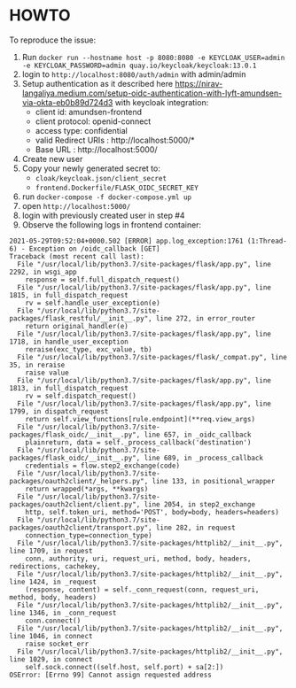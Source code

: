 # HOWTO

To reproduce the issue:
1. Run `docker run --hostname host -p 8080:8080 -e KEYCLOAK_USER=admin -e KEYCLOAK_PASSWORD=admin quay.io/keycloak/keycloak:13.0.1`
2. login to `http://localhost:8080/auth/admin` with admin/admin
3. Setup authentication as it described here https://nirav-langaliya.medium.com/setup-oidc-authentication-with-lyft-amundsen-via-okta-eb0b89d724d3
with keycloak integration:
   - client id: amundsen-frontend
   - client protocol: openid-connect
   - access type: confidential
   - valid Redirect URIs : http://localhost:5000/*
   - Base URL : http://localhost:5000/
4. Create new user
5. Copy your newly generated secret to:
   - `cloak/keycloak.json/client_secret`
   - `frontend.Dockerfile/FLASK_OIDC_SECRET_KEY`
6. run `docker-compose -f docker-compose.yml up`
7. open `http://localhost:5000/`
8. login with previously created user in step #4
9. Observe the following logs in frontend container:
```log
2021-05-29T09:52:04+0000.502 [ERROR] app.log_exception:1761 (1:Thread-6) - Exception on /oidc_callback [GET]
Traceback (most recent call last):
  File "/usr/local/lib/python3.7/site-packages/flask/app.py", line 2292, in wsgi_app
    response = self.full_dispatch_request()
  File "/usr/local/lib/python3.7/site-packages/flask/app.py", line 1815, in full_dispatch_request
    rv = self.handle_user_exception(e)
  File "/usr/local/lib/python3.7/site-packages/flask_restful/__init__.py", line 272, in error_router
    return original_handler(e)
  File "/usr/local/lib/python3.7/site-packages/flask/app.py", line 1718, in handle_user_exception
    reraise(exc_type, exc_value, tb)
  File "/usr/local/lib/python3.7/site-packages/flask/_compat.py", line 35, in reraise
    raise value
  File "/usr/local/lib/python3.7/site-packages/flask/app.py", line 1813, in full_dispatch_request
    rv = self.dispatch_request()
  File "/usr/local/lib/python3.7/site-packages/flask/app.py", line 1799, in dispatch_request
    return self.view_functions[rule.endpoint](**req.view_args)
  File "/usr/local/lib/python3.7/site-packages/flask_oidc/__init__.py", line 657, in _oidc_callback
    plainreturn, data = self._process_callback('destination')
  File "/usr/local/lib/python3.7/site-packages/flask_oidc/__init__.py", line 689, in _process_callback
    credentials = flow.step2_exchange(code)
  File "/usr/local/lib/python3.7/site-packages/oauth2client/_helpers.py", line 133, in positional_wrapper
    return wrapped(*args, **kwargs)
  File "/usr/local/lib/python3.7/site-packages/oauth2client/client.py", line 2054, in step2_exchange
    http, self.token_uri, method='POST', body=body, headers=headers)
  File "/usr/local/lib/python3.7/site-packages/oauth2client/transport.py", line 282, in request
    connection_type=connection_type)
  File "/usr/local/lib/python3.7/site-packages/httplib2/__init__.py", line 1709, in request
    conn, authority, uri, request_uri, method, body, headers, redirections, cachekey,
  File "/usr/local/lib/python3.7/site-packages/httplib2/__init__.py", line 1424, in _request
    (response, content) = self._conn_request(conn, request_uri, method, body, headers)
  File "/usr/local/lib/python3.7/site-packages/httplib2/__init__.py", line 1346, in _conn_request
    conn.connect()
  File "/usr/local/lib/python3.7/site-packages/httplib2/__init__.py", line 1046, in connect
    raise socket_err
  File "/usr/local/lib/python3.7/site-packages/httplib2/__init__.py", line 1029, in connect
    self.sock.connect((self.host, self.port) + sa[2:])
OSError: [Errno 99] Cannot assign requested address
```
